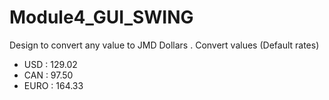 # Module4_GUI_SWING

Design to convert any value to  JMD Dollars .
Convert values (Default rates)
- USD : 129.02
- CAN : 97.50
- EURO : 164.33


